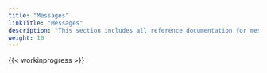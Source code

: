 ```yaml
---
title: "Messages"
linkTitle: "Messages"
description: "This section includes all reference documentation for messages generated by the Cortex Innovation platform."
weight: 10
---
```


{{< workinprogress >}}